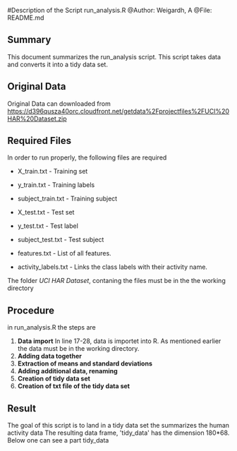 #Description of the Script run_analysis.R
@Author: Weigardh, A
@File: README.md

## Summary
This document summarizes the run_analysis script.
This script takes data and converts it into a tidy data set.

## Original Data

Original Data can downloaded from
https://d396qusza40orc.cloudfront.net/getdata%2Fprojectfiles%2FUCI%20HAR%20Dataset.zip


## Required Files
In order to run properly, the following files are required

* X_train.txt - Training set
* y_train.txt - Training labels
* subject_train.txt - Training subject

* X_test.txt - Test set
* y_test.txt - Test label
* subject_test.txt - Test subject
    
* features.txt - List of all features.
* activity_labels.txt - Links the class labels with their activity name.
 
The folder *UCI HAR Dataset*, contaning the files must be in the the working directory

## Procedure
in run_analysis.R the steps are

1) **Data import**
    In line 17-28, data is importet into R. As mentioned earlier the data must be in the working directory.
2) **Adding data together**
3) **Extraction of means and standard deviations**
4) **Adding additional data, renaming**
5) **Creation of tidy data set**
6) **Creation of txt file of the tidy data set**

## Result
The goal of this script is to land in a tidy data set the summarizes the human activity data
The resulting data frame, 'tidy_data' has the dimension 180*68. Below one can see a part tidy_data
